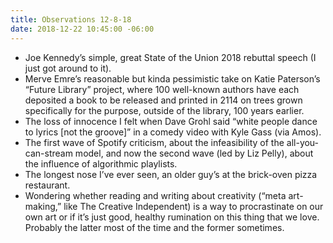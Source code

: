 ```yaml
---
title: Observations 12-8-18
date: 2018-12-22 10:45:00 -06:00
---
```


- Joe Kennedy’s simple, great State of the Union 2018 rebuttal speech (I just got around to it).
- Merve Emre’s reasonable but kinda pessimistic take on Katie Paterson’s “Future Library” project, where 100 well-known authors have each deposited a book to be released and printed in 2114 on trees grown specifically for the purpose, outside of the library, 100 years earlier.
- The loss of innocence I felt when Dave Grohl said “white people dance to lyrics [not the groove]” in a comedy video with Kyle Gass (via Amos).
- The first wave of Spotify criticism, about the infeasibility of the all-you-can-stream model, and now the second wave (led by Liz Pelly), about the influence of algorithmic playlists.
- The longest nose I’ve ever seen, an older guy’s at the brick-oven pizza restaurant.
- Wondering whether reading and writing about creativity (“meta art-making,” like The Creative Independent) is a way to procrastinate on our own art or if it’s just good, healthy rumination on this thing that we love. Probably the latter most of the time and the former sometimes.
